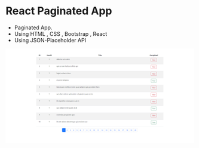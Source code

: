 
# React Paginated App


- Paginated App.
- Using HTML , CSS , Bootstrap , React 
- Using JSON-Placeholder API

![Preview Dark Theme](/Pagination-Preview.png)